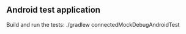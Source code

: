 Android test application
------------------------

Build and run the tests: ./gradlew connectedMockDebugAndroidTest
